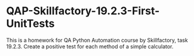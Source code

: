 # QAP-Skillfactory-19.2.3-First-UnitTests
This is a homework for QA Python Automation course by Skillfactory, task 19.2.3.
Create a positive test for each method of a simple calculator.
